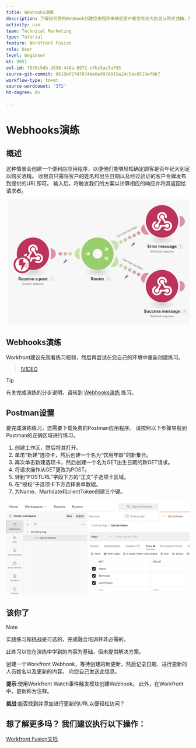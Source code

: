 ```yaml
---
title: Webhooks演练
description: 了解如何使用WebHook创建应用程序来确定客户是否年纪大到足以购买酒精，所有这些操作均在 [!DNL Adobe Workfront Fusion].
activity: use
team: Technical Marketing
type: Tutorial
feature: Workfront Fusion
role: User
level: Beginner
kt: 9051
exl-id: 7870c9db-d538-440a-8972-e7bc5ac5af93
source-git-commit: 0618bf27478744e0e9976015a24c5ec8519efbb7
workflow-type: tm+mt
source-wordcount: '372'
ht-degree: 0%

---
```


# Webhooks演练

## 概述

这种情景会创建一个便利店应用程序，以便他们能够轻松确定顾客是否年纪大到足以购买酒精。 收银员只需将客户的姓名和出生日期以及经过验证的客户令牌发布到提供的URL即可。 输入后，将触发我们的方案以计算相应的响应并将其返回给请求者。

![使用开关模块的图像](assets/beyond-basic-modules-5.png)

## Webhooks演练

Workfront建议先观看练习视频，然后再尝试在您自己的环境中重新创建练习。

>[!VIDEO](https://video.tv.adobe.com/v/335292/?quality=12)

>[!TIP]
>
>有关完成演练的分步说明，请转到 [Webhooks演练](https://experienceleague.adobe.com/docs/workfront-learn/tutorials-workfront/fusion/exercises/webhooks.html?lang=en) 练习。

## Postman设置

要完成演练练习，您需要下载免费的Postman应用程序。 请按照以下步骤导航到Postman的正确区域进行练习。

1. 创建工作区，然后将其打开。
1. 单击“新建”选项卡，然后创建一个名为“饮用年龄”的新集合。
1. 再次单击新建选项卡，然后创建一个名为GET出生日期的新GET请求。
1. 将请求操作从GET更改为POST。
1. 转到“POSTURL”字段下方的“正文”子选项卡区域。
1. 在“授权”子选项卡下方选择表单数据。
1. 为Name、Martidate和clientToken创建三个键。

![使用开关模块的图像](assets/beyond-basic-modules-6.png)

## 该你了

>[!NOTE]
>
>实践练习和挑战是可选的，完成融合培训并非必需的。

此练习以您在演练中学到的内容为基础，但未提供解决方案。

创建一个Workfront Webhook，等待创建的新更新，然后记录日期、进行更新的人员姓名以及更新的内容。 向您自己发送此信息。

**提示**:使用Workfront Watch事件触发模块创建Webhook。 此外，在Workfront中，更新称为注释。

**挑战**:能否找到并添加进行更新的URL以便轻松访问？


## 想了解更多吗？ 我们建议执行以下操作：

[Workfront Fusion文档](https://experienceleague.adobe.com/docs/workfront/using/adobe-workfront-fusion/workfront-fusion-2.html?lang=en)
